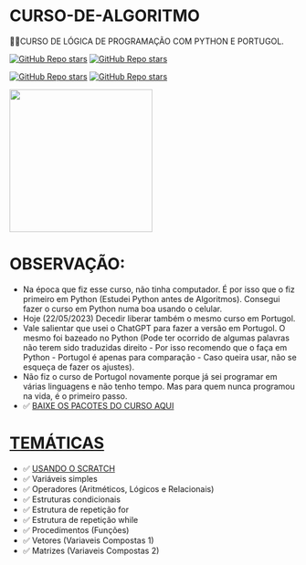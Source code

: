# CURSO-DE-ALGORITMO
👨‍⚖️CURSO DE LÓGICA DE PROGRAMAÇÃO COM PYTHON E PORTUGOL.

[![GitHub Repo stars](https://img.shields.io/badge/VILHALVA-GITHUB-03A9F4?logo=github)](https://github.com/VILHALVA) 
[![GitHub Repo stars](https://img.shields.io/badge/CURSO-COMPRETO-03A9F4?logo=youtube)](https://youtube.com/playlist?list=PLHz_AreHm4dmSj0MHol_aoNYCSGFqvfXV) <br>

[![GitHub Repo stars](https://img.shields.io/badge/VEJA%20DOCUMENTAÇÃO-PYTHON-03A9F4?logo=google)](https://docs.python.org/3/)
[![GitHub Repo stars](https://img.shields.io/badge/CONHEÇA%20PORTUGOL-STUDIO-03A9F4?logo=google)](http://lite.acad.univali.br/portugol/)

<img src="https://www.politize.com.br/wp-content/uploads/2022/03/Criac%CC%A7a%CC%83o-de-destaques-3-1.png" align="center" width="250"> <br>

# OBSERVAÇÃO:
* Na época que fiz esse curso, não tinha computador. É por isso que o fiz primeiro em Python (Estudei Python antes de Algoritmos). Consegui fazer o curso em Python numa boa usando o celular.
* Hoje (22/05/2023) Decedir liberar também o mesmo curso em Portugol.
* Vale salientar que usei o ChatGPT para fazer a versão em Portugol. O mesmo foi bazeado no Python (Pode ter ocorrido de algumas palavras não terem sido traduzidas direito - Por isso recomendo que o faça em Python - Portugol é apenas para comparação - Caso queira usar, não se esqueça de fazer os ajustes).
* Não fiz o curso de Portugol novamente porque já sei programar em várias linguagens e não tenho tempo. Mas para quem nunca programou na vida, é o primeiro passo.
* ✅ [BAIXE OS PACOTES DO CURSO AQUI](https://www.cursoemvideo.com/curso/curso-de-algoritmo/)

# [TEMÁTICAS](https://youtube.com/playlist?list=PLHz_AreHm4dmSj0MHol_aoNYCSGFqvfXV)
* ✅ [USANDO O SCRATCH](https://scratch.mit.edu/)
* ✅ Variáveis simples
* ✅ Operadores (Aritméticos, Lógicos e Relacionais)
* ✅ Estruturas condicionais
* ✅ Estrutura de repetição for
* ✅ Estrutura de repetição while
* ✅ Procedimentos (Funções)
* ✅ Vetores (Variaveis Compostas 1)
* ✅ Matrizes (Variaveis Compostas 2)



